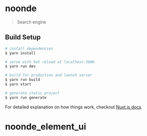 # noonde

> Search engine

## Build Setup

``` bash
# install dependencies
$ yarn install

# serve with hot reload at localhost:3000
$ yarn run dev

# build for production and launch server
$ yarn run build
$ yarn start

# generate static project
$ yarn run generate
```


For detailed explanation on how things work, checkout [Nuxt.js docs](https://nuxtjs.org).
# noonde_element_ui
